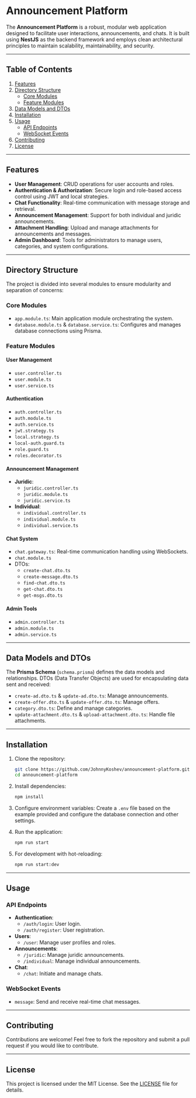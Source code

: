 # Announcement Platform

The **Announcement Platform** is a robust, modular web application designed to facilitate user interactions, announcements, and chats. It is built using **NestJS** as the backend framework and employs clean architectural principles to maintain scalability, maintainability, and security.

---

## Table of Contents

1. [Features](#features)
2. [Directory Structure](#directory-structure)
    - [Core Modules](#core-modules)
    - [Feature Modules](#feature-modules)
3. [Data Models and DTOs](#data-models-and-dtos)
4. [Installation](#installation)
5. [Usage](#usage)
    - [API Endpoints](#api-endpoints)
    - [WebSocket Events](#websocket-events)
6. [Contributing](#contributing)
7. [License](#license)

---

## Features

- **User Management**: CRUD operations for user accounts and roles.
- **Authentication & Authorization**: Secure login and role-based access control using JWT and local strategies.
- **Chat Functionality**: Real-time communication with message storage and retrieval.
- **Announcement Management**: Support for both individual and juridic announcements.
- **Attachment Handling**: Upload and manage attachments for announcements and messages.
- **Admin Dashboard**: Tools for administrators to manage users, categories, and system configurations.

---

## Directory Structure

The project is divided into several modules to ensure modularity and separation of concerns:

### **Core Modules**
- `app.module.ts`: Main application module orchestrating the system.
- `database.module.ts` & `database.service.ts`: Configures and manages database connections using Prisma.

### **Feature Modules**
#### **User Management**
- `user.controller.ts`
- `user.module.ts`
- `user.service.ts`

#### **Authentication**
- `auth.controller.ts`
- `auth.module.ts`
- `auth.service.ts`
- `jwt.strategy.ts`
- `local.strategy.ts`
- `local-auth.guard.ts`
- `role.guard.ts`
- `roles.decorator.ts`

#### **Announcement Management**
- **Juridic**:
  - `juridic.controller.ts`
  - `juridic.module.ts`
  - `juridic.service.ts`
- **Individual**:
  - `individual.controller.ts`
  - `individual.module.ts`
  - `individual.service.ts`

#### **Chat System**
- `chat.gateway.ts`: Real-time communication handling using WebSockets.
- `chat.module.ts`
- DTOs:
  - `create-chat.dto.ts`
  - `create-message.dto.ts`
  - `find-chat.dto.ts`
  - `get-chat.dto.ts`
  - `get-msgs.dto.ts`

#### **Admin Tools**
- `admin.controller.ts`
- `admin.module.ts`
- `admin.service.ts`

---

## Data Models and DTOs

The **Prisma Schema** (`schema.prisma`) defines the data models and relationships. DTOs (Data Transfer Objects) are used for encapsulating data sent and received:

- `create-ad.dto.ts` & `update-ad.dto.ts`: Manage announcements.
- `create-offer.dto.ts` & `update-offer.dto.ts`: Manage offers.
- `category.dto.ts`: Define and manage categories.
- `update-attachment.dto.ts` & `upload-attachment.dto.ts`: Handle file attachments.

---

## Installation

1. Clone the repository:
   ```bash
   git clone https://github.com/JohnnyKoshev/announcement-platform.git
   cd announcement-platform
   ```

2. Install dependencies:
   ```bash
   npm install
   ```

3. Configure environment variables:
   Create a `.env` file based on the example provided and configure the database connection and other settings.

4. Run the application:
   ```bash
   npm run start
   ```

5. For development with hot-reloading:
   ```bash
   npm run start:dev
   ```

---

## Usage

### API Endpoints
- **Authentication**:
  - `/auth/login`: User login.
  - `/auth/register`: User registration.
- **Users**:
  - `/user`: Manage user profiles and roles.
- **Announcements**:
  - `/juridic`: Manage juridic announcements.
  - `/individual`: Manage individual announcements.
- **Chat**:
  - `/chat`: Initiate and manage chats.

### WebSocket Events
- `message`: Send and receive real-time chat messages.

---

## Contributing

Contributions are welcome! Feel free to fork the repository and submit a pull request if you would like to contribute.

---

## License

This project is licensed under the MIT License. See the [LICENSE](LICENSE) file for details.
